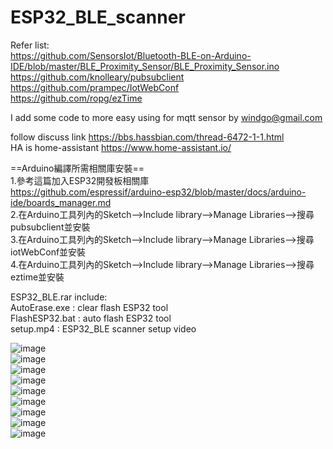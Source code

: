 # ESP32_BLE_scanner
  
Refer list:  
 https://github.com/SensorsIot/Bluetooth-BLE-on-Arduino-IDE/blob/master/BLE_Proximity_Sensor/BLE_Proximity_Sensor.ino  
 https://github.com/knolleary/pubsubclient  
 https://github.com/prampec/IotWebConf  
 https://github.com/ropg/ezTime  
   
 I add some code to more easy using for mqtt sensor by windgo@gmail.com  
   
 follow discuss link https://bbs.hassbian.com/thread-6472-1-1.html  
 HA is home-assistant https://www.home-assistant.io/  
  
==Arduino編譯所需相關庫安裝==  
1.參考這篇加入ESP32開發板相關庫  
https://github.com/espressif/arduino-esp32/blob/master/docs/arduino-ide/boards_manager.md  
2.在Arduino工具列內的Sketch-->Include library-->Manage Libraries-->搜尋pubsubclient並安裝  
3.在Arduino工具列內的Sketch-->Include library-->Manage Libraries-->搜尋iotWebConf並安裝  
4.在Arduino工具列內的Sketch-->Include library-->Manage Libraries-->搜尋eztime並安裝  
  
ESP32_BLE.rar include:  
AutoErase.exe : clear flash ESP32 tool  
FlashESP32.bat : auto flash ESP32 tool  
setup.mp4 : ESP32_BLE scanner setup video  
  
![image](https://raw.githubusercontent.com/windgo1019/ESP32_BLE_scanner/master/web1.png)   
![image](https://raw.githubusercontent.com/windgo1019/ESP32_BLE_scanner/master/web2.png)   
![image](https://raw.githubusercontent.com/windgo1019/ESP32_BLE_scanner/master/find.png)   
![image](https://raw.githubusercontent.com/windgo1019/ESP32_BLE_scanner/master/notfind.png)   
![image](https://raw.githubusercontent.com/windgo1019/ESP32_BLE_scanner/master/miband_1.png)   
![image](https://raw.githubusercontent.com/windgo1019/ESP32_BLE_scanner/master/miband_2.png)   
![image](https://raw.githubusercontent.com/windgo1019/ESP32_BLE_scanner/master/miband_3.png)   
![image](https://raw.githubusercontent.com/windgo1019/ESP32_BLE_scanner/master/oe_ibeacon.png)   
![image](https://raw.githubusercontent.com/windgo1019/ESP32_BLE_scanner/master/miband_1.png)   
      
